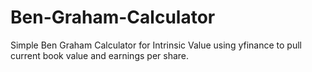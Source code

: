 # Ben-Graham-Calculator
Simple Ben Graham Calculator for Intrinsic Value using yfinance to pull current book value and earnings per share.
